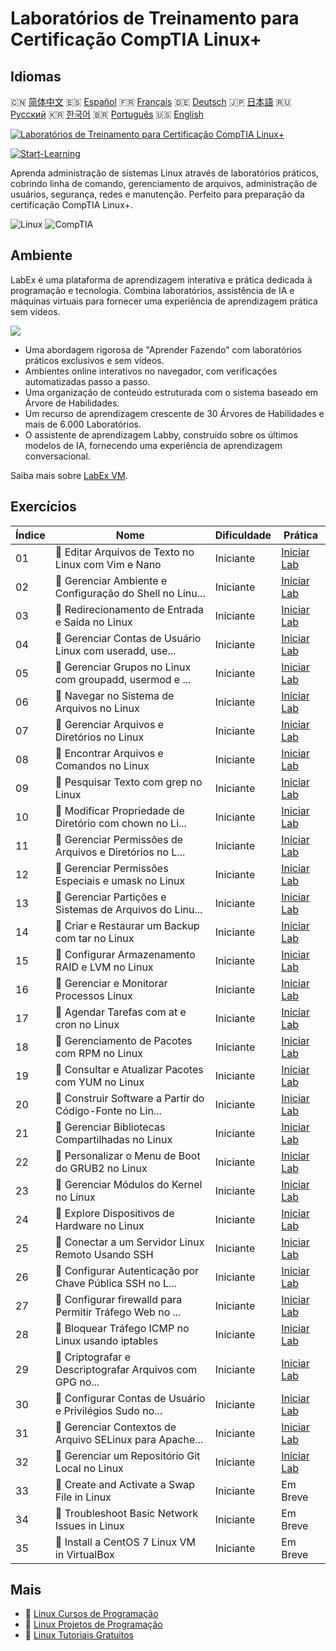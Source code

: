 # Laboratórios de Treinamento para Certificação CompTIA Linux+

## Idiomas

🇨🇳 [简体中文](README_zh.md) 🇪🇸 [Español](README_es.md) 🇫🇷 [Français](README_fr.md) 🇩🇪 [Deutsch](README_de.md) 🇯🇵 [日本語](README_ja.md) 🇷🇺 [Русский](README_ru.md) 🇰🇷 [한국어](README_ko.md) 🇧🇷 [Português](README_pt.md) 🇺🇸 [English](README.md) 

[![Laboratórios de Treinamento para Certificação CompTIA Linux+](https://cover-creator.labex.io/comptia-linux-plus-training-labs.png?lang=pt)](https://labex.io/pt/courses/comptia-linux-plus-training-labs)

[![Start-Learning](https://img.shields.io/badge/Start-Learning-whitesmoke?style=for-the-badge)](https://labex.io/pt/courses/comptia-linux-plus-training-labs)

Aprenda administração de sistemas Linux através de laboratórios práticos, cobrindo linha de comando, gerenciamento de arquivos, administração de usuários, segurança, redes e manutenção. Perfeito para preparação da certificação CompTIA Linux+.

![Linux](https://img.shields.io/badge/Linux-whitesmoke?style=for-the-badge&logo=linux)
![CompTIA](https://img.shields.io/badge/CompTIA-whitesmoke?style=for-the-badge&logo=comptia)


## Ambiente

LabEx é uma plataforma de aprendizagem interativa e prática dedicada à programação e tecnologia. Combina laboratórios, assistência de IA e máquinas virtuais para fornecer uma experiência de aprendizagem prática sem vídeos.

![](https://tutorial-screenshot.getvm.io/images/vm-1725247253.png)

- Uma abordagem rigorosa de "Aprender Fazendo" com laboratórios práticos exclusivos e sem vídeos.
- Ambientes online interativos no navegador, com verificações automatizadas passo a passo.
- Uma organização de conteúdo estruturada com o sistema baseado em Árvore de Habilidades.
- Um recurso de aprendizagem crescente de 30 Árvores de Habilidades e mais de 6.000 Laboratórios.
- O assistente de aprendizagem Labby, construído sobre os últimos modelos de IA, fornecendo uma experiência de aprendizagem conversacional.

Saiba mais sobre [LabEx VM](https://support.labex.io/using-labex/virtual-machine).

## Exercícios

|   Índice | Nome                                                     | Dificuldade   | Prática                                                                                                                                          |
|----------|----------------------------------------------------------|---------------|--------------------------------------------------------------------------------------------------------------------------------------------------|
|       01 | 📖 Editar Arquivos de Texto no Linux com Vim e Nano      | Iniciante     | <a target='_blank' href='https://labex.io/pt/tutorials/linux-edit-text-files-in-linux-with-vim-and-nano-591076'>Iniciar Lab</a>                  |
|       02 | 📖 Gerenciar Ambiente e Configuração do Shell no Linu... | Iniciante     | <a target='_blank' href='https://labex.io/pt/tutorials/linux-manage-shell-environment-and-configuration-in-linux-590838'>Iniciar Lab</a>         |
|       03 | 📖 Redirecionamento de Entrada e Saída no Linux          | Iniciante     | <a target='_blank' href='https://labex.io/pt/tutorials/linux-redirecting-input-and-output-in-linux-590840'>Iniciar Lab</a>                       |
|       04 | 📖 Gerenciar Contas de Usuário Linux com useradd, use... | Iniciante     | <a target='_blank' href='https://labex.io/pt/tutorials/linux-manage-linux-user-accounts-with-useradd-usermod-and-userdel-590837'>Iniciar Lab</a> |
|       05 | 📖 Gerenciar Grupos no Linux com groupadd, usermod e ... | Iniciante     | <a target='_blank' href='https://labex.io/pt/tutorials/linux-manage-linux-groups-with-groupadd-usermod-and-groupdel-590836'>Iniciar Lab</a>      |
|       06 | 📖 Navegar no Sistema de Arquivos no Linux               | Iniciante     | <a target='_blank' href='https://labex.io/pt/tutorials/linux-navigate-the-filesystem-in-linux-590971'>Iniciar Lab</a>                            |
|       07 | 📖 Gerenciar Arquivos e Diretórios no Linux              | Iniciante     | <a target='_blank' href='https://labex.io/pt/tutorials/linux-manage-files-and-directories-in-linux-590835'>Iniciar Lab</a>                       |
|       08 | 📖 Encontrar Arquivos e Comandos no Linux                | Iniciante     | <a target='_blank' href='https://labex.io/pt/tutorials/linux-find-files-and-commands-in-linux-590834'>Iniciar Lab</a>                            |
|       09 | 📖 Pesquisar Texto com grep no Linux                     | Iniciante     | <a target='_blank' href='https://labex.io/pt/tutorials/linux-search-text-with-grep-in-linux-590841'>Iniciar Lab</a>                              |
|       10 | 📖 Modificar Propriedade de Diretório com chown no Li... | Iniciante     | <a target='_blank' href='https://labex.io/pt/tutorials/linux-modify-directory-ownership-with-chown-in-linux-590847'>Iniciar Lab</a>              |
|       11 | 📖 Gerenciar Permissões de Arquivos e Diretórios no L... | Iniciante     | <a target='_blank' href='https://labex.io/pt/tutorials/linux-manage-file-and-directory-permissions-in-linux-590844'>Iniciar Lab</a>              |
|       12 | 📖 Gerenciar Permissões Especiais e umask no Linux       | Iniciante     | <a target='_blank' href='https://labex.io/pt/tutorials/linux-manage-special-permissions-and-umask-in-linux-590846'>Iniciar Lab</a>               |
|       13 | 📖 Gerenciar Partições e Sistemas de Arquivos do Linu... | Iniciante     | <a target='_blank' href='https://labex.io/pt/tutorials/linux-manage-linux-partitions-and-filesystems-590845'>Iniciar Lab</a>                     |
|       14 | 📖 Criar e Restaurar um Backup com tar no Linux          | Iniciante     | <a target='_blank' href='https://labex.io/pt/tutorials/linux-create-and-restore-a-backup-with-tar-in-linux-590843'>Iniciar Lab</a>               |
|       15 | 📖 Configurar Armazenamento RAID e LVM no Linux          | Iniciante     | <a target='_blank' href='https://labex.io/pt/tutorials/linux-configure-raid-and-lvm-storage-in-linux-590842'>Iniciar Lab</a>                     |
|       16 | 📖 Gerenciar e Monitorar Processos Linux                 | Iniciante     | <a target='_blank' href='https://labex.io/pt/tutorials/linux-manage-and-monitor-linux-processes-590864'>Iniciar Lab</a>                          |
|       17 | 📖 Agendar Tarefas com at e cron no Linux                | Iniciante     | <a target='_blank' href='https://labex.io/pt/tutorials/linux-schedule-tasks-with-at-and-cron-in-linux-590870'>Iniciar Lab</a>                    |
|       18 | 📖 Gerenciamento de Pacotes com RPM no Linux             | Iniciante     | <a target='_blank' href='https://labex.io/pt/tutorials/rhel-managing-packages-with-rpm-in-linux-590868'>Iniciar Lab</a>                          |
|       19 | 📖 Consultar e Atualizar Pacotes com YUM no Linux        | Iniciante     | <a target='_blank' href='https://labex.io/pt/tutorials/rhel-query-and-update-packages-with-yum-in-linux-590869'>Iniciar Lab</a>                  |
|       20 | 📖 Construir Software a Partir do Código-Fonte no Lin... | Iniciante     | <a target='_blank' href='https://labex.io/pt/tutorials/linux-build-software-from-source-code-in-linux-590853'>Iniciar Lab</a>                    |
|       21 | 📖 Gerenciar Bibliotecas Compartilhadas no Linux         | Iniciante     | <a target='_blank' href='https://labex.io/pt/tutorials/linux-manage-shared-libraries-in-linux-590867'>Iniciar Lab</a>                            |
|       22 | 📖 Personalizar o Menu de Boot do GRUB2 no Linux         | Iniciante     | <a target='_blank' href='https://labex.io/pt/tutorials/linux-customize-the-grub2-boot-menu-in-linux-590859'>Iniciar Lab</a>                      |
|       23 | 📖 Gerenciar Módulos do Kernel no Linux                  | Iniciante     | <a target='_blank' href='https://labex.io/pt/tutorials/linux-manage-kernel-modules-in-linux-590865'>Iniciar Lab</a>                              |
|       24 | 📖 Explore Dispositivos de Hardware no Linux             | Iniciante     | <a target='_blank' href='https://labex.io/pt/tutorials/linux-explore-hardware-devices-in-linux-590861'>Iniciar Lab</a>                           |
|       25 | 📖 Conectar a um Servidor Linux Remoto Usando SSH        | Iniciante     | <a target='_blank' href='https://labex.io/pt/tutorials/linux-connect-to-a-remote-linux-server-using-ssh-590857'>Iniciar Lab</a>                  |
|       26 | 📖 Configurar Autenticação por Chave Pública SSH no L... | Iniciante     | <a target='_blank' href='https://labex.io/pt/tutorials/linux-configure-ssh-public-key-authentication-in-linux-590855'>Iniciar Lab</a>            |
|       27 | 📖 Configurar firewalld para Permitir Tráfego Web no ... | Iniciante     | <a target='_blank' href='https://labex.io/pt/tutorials/linux-configure-firewalld-to-allow-web-traffic-in-linux-590854'>Iniciar Lab</a>           |
|       28 | 📖 Bloquear Tráfego ICMP no Linux usando iptables        | Iniciante     | <a target='_blank' href='https://labex.io/pt/tutorials/linux-block-icmp-traffic-in-linux-using-iptables-590852'>Iniciar Lab</a>                  |
|       29 | 📖 Criptografar e Descriptografar Arquivos com GPG no... | Iniciante     | <a target='_blank' href='https://labex.io/pt/tutorials/linux-encrypt-and-decrypt-files-with-gpg-in-linux-590860'>Iniciar Lab</a>                 |
|       30 | 📖 Configurar Contas de Usuário e Privilégios Sudo no... | Iniciante     | <a target='_blank' href='https://labex.io/pt/tutorials/linux-configure-user-accounts-and-sudo-privileges-in-linux-590856'>Iniciar Lab</a>        |
|       31 | 📖 Gerenciar Contextos de Arquivo SELinux para Apache... | Iniciante     | <a target='_blank' href='https://labex.io/pt/tutorials/linux-manage-selinux-file-contexts-for-apache-in-linux-590866'>Iniciar Lab</a>            |
|       32 | 📖 Gerenciar um Repositório Git Local no Linux           | Iniciante     | <a target='_blank' href='https://labex.io/pt/tutorials/linux-manage-a-local-git-repository-in-linux-590863'>Iniciar Lab</a>                      |
|       33 | 📖 Create and Activate a Swap File in Linux              | Iniciante     | Em Breve                                                                                                                                         |
|       34 | 📖 Troubleshoot Basic Network Issues in Linux            | Iniciante     | Em Breve                                                                                                                                         |
|       35 | 📖 Install a CentOS 7 Linux VM in VirtualBox             | Iniciante     | Em Breve                                                                                                                                         |

## Mais

- 🔗 [Linux Cursos de Programação](https://github.com/labex-labs/awesome-programming-courses)
- 🔗 [Linux Projetos de Programação](https://github.com/labex-labs/awesome-programming-projects)
- 🔗 [Linux Tutoriais Gratuitos](https://github.com/labex-labs/linux-free-tutorials)

